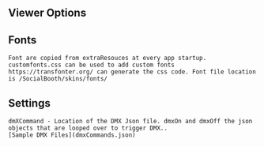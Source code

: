 ## Viewer Options

## Fonts
    Font are copied from extraResouces at every app startup. 
    customfonts.css can be used to add custom fonts https://transfonter.org/ can generate the css code. Font file location is /SocialBooth/skins/fonts/


## Settings
    dmXCommand - Location of the DMX Json file. dmxOn and dmxOff the json objects that are looped over to trigger DMX..
    [Sample DMX Files](dmxCommands.json)